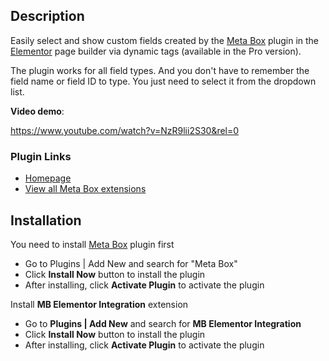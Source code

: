## Description

Easily select and show custom fields created by the [Meta Box](https://metabox.io) plugin in the [Elementor](https://elementor.com) page builder via dynamic tags (available in the Pro version).

The plugin works for all field types. And you don't have to remember the field name or field ID to type. You just need to select it from the dropdown list.

**Video demo**:

https://www.youtube.com/watch?v=NzR9lii2S30&rel=0

### Plugin Links

- [Homepage](https://metabox.io/plugins/mb-elementor-integrator/)
- [View all Meta Box extensions](https://metabox.io/plugins/)

## Installation

You need to install [Meta Box](https://metabox.io) plugin first

- Go to Plugins | Add New and search for "Meta Box"
- Click **Install Now** button to install the plugin
- After installing, click **Activate Plugin** to activate the plugin

Install **MB Elementor Integration** extension

- Go to **Plugins | Add New** and search for **MB Elementor Integration**
- Click **Install Now** button to install the plugin
- After installing, click **Activate Plugin** to activate the plugin
